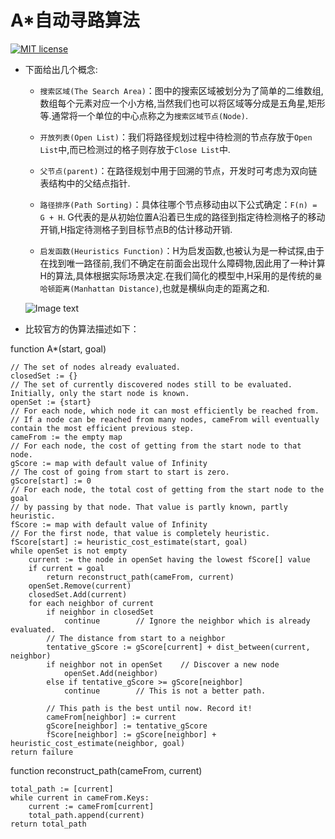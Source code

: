 A*自动寻路算法
=======================================================
[![MIT license](https://img.shields.io/dub/l/vibe-d.svg)](https://github.com/Perry961002/Dynamic_Demonstration_Of_A-Start_Algorithm/blob/master/LICENSE)

- 下面给出几个概念:
  
  - `搜索区域(The Search Area)`：图中的搜索区域被划分为了简单的二维数组,数组每个元素对应一个小方格,当然我们也可以将区域等分成是五角星,矩形等.通常将一个单位的中心点称之为`搜索区域节点(Node)`.
  
  - `开放列表(Open List)`：我们将路径规划过程中待检测的节点存放于`Open List`中,而已检测过的格子则存放于`Close List`中.
  
  - `父节点(parent)`：在路径规划中用于回溯的节点，开发时可考虑为双向链表结构中的父结点指针.
  
  - `路径排序(Path Sorting)`：具体往哪个节点移动由以下公式确定：`F(n) = G + H`. G代表的是从初始位置A沿着已生成的路径到指定待检测格子的移动开销,H指定待测格子到目标节点B的估计移动开销.
  
  - `启发函数(Heuristics Function)`：H为启发函数,也被认为是一种试探,由于在找到唯一路径前,我们不确定在前面会出现什么障碍物,因此用了一种计算H的算法,具体根据实际场景决定.在我们简化的模型中,H采用的是传统的`曼哈顿距离(Manhattan Distance)`,也就是横纵向走的距离之和.

  ![Image text](https://github.com/Perry961002/Dynamic_Demonstration_Of_A-Start_Algorithm/blob/master/AStart.png?raw=true)
  
- 比较官方的伪算法描述如下：

 function A*(start, goal)
 
    // The set of nodes already evaluated.
    closedSet := {}
    // The set of currently discovered nodes still to be evaluated. Initially, only the start node is known.
    openSet := {start}
    // For each node, which node it can most efficiently be reached from.
    // If a node can be reached from many nodes, cameFrom will eventually contain the most efficient previous step.
    cameFrom := the empty map
    // For each node, the cost of getting from the start node to that node.
    gScore := map with default value of Infinity
    // The cost of going from start to start is zero.
    gScore[start] := 0 
    // For each node, the total cost of getting from the start node to the goal
    // by passing by that node. That value is partly known, partly heuristic.
    fScore := map with default value of Infinity
    // For the first node, that value is completely heuristic.
    fScore[start] := heuristic_cost_estimate(start, goal)
    while openSet is not empty
        current := the node in openSet having the lowest fScore[] value
        if current = goal
            return reconstruct_path(cameFrom, current)
        openSet.Remove(current)
        closedSet.Add(current)
        for each neighbor of current
            if neighbor in closedSet
                continue        // Ignore the neighbor which is already evaluated.
            // The distance from start to a neighbor
            tentative_gScore := gScore[current] + dist_between(current, neighbor)
            if neighbor not in openSet    // Discover a new node
                openSet.Add(neighbor)
            else if tentative_gScore >= gScore[neighbor]
                continue        // This is not a better path.

            // This path is the best until now. Record it!
            cameFrom[neighbor] := current
            gScore[neighbor] := tentative_gScore
            fScore[neighbor] := gScore[neighbor] + heuristic_cost_estimate(neighbor, goal)
    return failure
    
function reconstruct_path(cameFrom, current)

    total_path := [current]
    while current in cameFrom.Keys:
        current := cameFrom[current]
        total_path.append(current)
    return total_path
